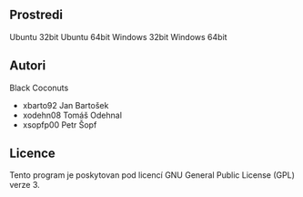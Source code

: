 Prostredi
---------

Ubuntu 32bit
Ubuntu 64bit
Windows 32bit
Windows 64bit

Autori
------

Black Coconuts
- xbarto92 Jan Bartošek
- xodehn08 Tomáš Odehnal
- xsopfp00 Petr Šopf

Licence
-------

Tento program je poskytovan pod licencí GNU General Public License (GPL) verze 3.
